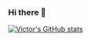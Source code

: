### Hi there 👋
[![Victor's GitHub stats](https://github-readme-stats.vercel.app/api?username=victor0596647)](https://github.com/anuraghazra/github-readme-stats)
